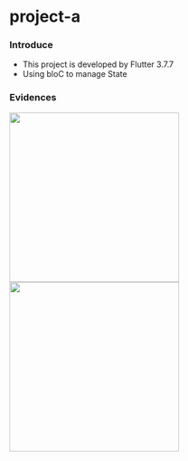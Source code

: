# project-a
### Introduce

- This project is developed by Flutter 3.7.7
- Using bloC to manage State

### Evidences
<img src="https://user-images.githubusercontent.com/65750436/226411738-4cd2637a-c105-4323-b9fa-d664e5b4a252.png" width="300"/> <img src="https://user-images.githubusercontent.com/65750436/226411756-91a2bfb5-616f-44ea-9f32-a2a306ae2001.png" width="300"/>
